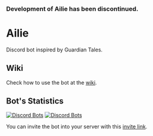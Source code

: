 ### Development of Ailie has been discontinued.

# Ailie

Discord bot inspired by Guardian Tales.

## Wiki

Check how to use the bot at the [wiki](https://github.com/riazufila/ailie/wiki/Ailie's-Wiki).

## Bot's Statistics

[![Discord Bots](https://top.gg/api/widget/status/820515330140930048.svg)](https://top.gg/bot/820515330140930048)
[![Discord Bots](https://top.gg/api/widget/servers/820515330140930048.svg)](https://top.gg/bot/820515330140930048)

You can invite the bot into your server with this [invite link](https://discord.com/api/oauth2/authorize?client_id=820515330140930048&permissions=93248&scope=bot).
